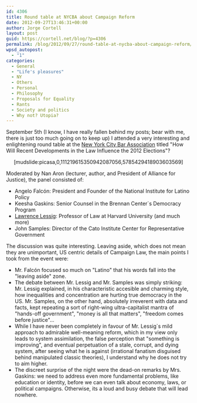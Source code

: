 ```yaml
---
id: 4306
title: Round table at NYCBA about Campaign Reform
date: 2012-09-27T13:46:31+00:00
author: Jorge Cortell
layout: post
guid: https://cortell.net/blog/?p=4306
permalink: /blog/2012/09/27/round-table-at-nycba-about-campaign-reform/
wpsd_autopost:
  - "1"
categories:
  - General
  - "Life's pleasures"
  - NY
  - Others
  - Personal
  - Philosophy
  - Proposals for Equality
  - Rants
  - Society and politics
  - Why not? Utopia?
---
```

September 5th (I know, I have really fallen behind my posts; bear with me, there is just too much going on to keep up) I attended a very interesting and enlightening round table at the <a title="https://www.nycbar.org/" href="https://www.nycbar.org/" target="_blank">New York City Bar Association</a> titled "How Will Recent Developments in the Law Influence the 2012 Elections"?

<p style="text-align: center">
  [mudslide:picasa,0,111219615350942087056,5785429418903603569]
</p>

Moderated by Nan Aron (lecturer, author, and President of Alliance for Justice), the panel consisted of:

  * Angelo Falcón: President and Founder of the National Institute for Latino Policy
  * Keesha Gaskins: Senior Counsel in the Brennan Center`s Democracy Program
  * <a title="https://en.wikipedia.org/wiki/Lawrence_Lessig" href="https://en.wikipedia.org/wiki/Lawrence_Lessig" target="_blank">Lawrence Lessig</a>: Professor of Law at Harvard University (and much more)
  * John Samples: Director of the Cato Institute Center for Representative Government

The discussion was quite interesting. Leaving aside, which does not mean they are unimportant, US centric details of Campaign Law, the main points I took from the event were:

  * Mr. Falcón focused so much on "Latino" that his words fall into the "leaving aside" zone.
  * The debate between Mr. Lessig and Mr. Samples was simply striking: Mr. Lessig explained, in his characteristic accesible and charming style, how inequalities and concentration are hurting true democracy in the US. Mr. Samples, on the other hand, absolutely irreverent with data and facts, kept repeating a sort of right-wing ultra-capitalist mantra of "hands-off government", "money is all that matters", "freedom comes before justice"...
  * While I have never been completely in favour of Mr. Lessig`s mild approach to admirable well-meaning reform, which in my view only leads to system assimilation, the false perception that "something is improving", and eventual perpetuation of a stale, corrupt, and dying system, after seeing what he is against (irrational fanatism disguised behind manipulated classic theories), I understand why he does not try to aim higher.
  * The discreet surprise of the night were the dead-on remarks by Mrs. Gaskins: we need to address even more fundamental problems, like education or identity, before we can even talk about economy, laws, or political campaigns. Otherwise, its a loud and busy debate that will lead nowhere.